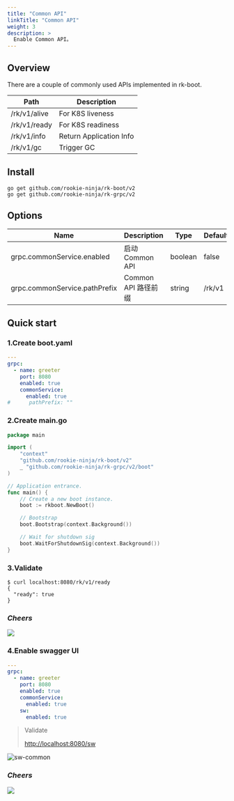 ```yaml
---
title: "Common API"
linkTitle: "Common API"
weight: 3
description: >
  Enable Common API。
---
```


## Overview
There are a couple of commonly used APIs implemented in rk-boot.

| Path         | Description             |
|--------------|-------------------------|
| /rk/v1/alive | For K8S liveness        |
| /rk/v1/ready | For K8S readiness       |
| /rk/v1/info  | Return Application Info |
| /rk/v1/gc    | Trigger GC              |

## Install
```shell
go get github.com/rookie-ninja/rk-boot/v2
go get github.com/rookie-ninja/rk-grpc/v2
```

## Options
| Name                          | Description     | Type    | Default |
|-------------------------------|-----------------|---------|---------|
| grpc.commonService.enabled    | 启动 Common API   | boolean | false   |
| grpc.commonService.pathPrefix | Common API 路径前缀 | string  | /rk/v1  |

## Quick start
### 1.Create boot.yaml
```yaml
---
grpc:
  - name: greeter
    port: 8080
    enabled: true
    commonService:
      enabled: true
#      pathPrefix: ""
```

### 2.Create main.go
```go
package main

import (
	"context"
    "github.com/rookie-ninja/rk-boot/v2"
    _ "github.com/rookie-ninja/rk-grpc/v2/boot"
)

// Application entrance.
func main() {
	// Create a new boot instance.
	boot := rkboot.NewBoot()

	// Bootstrap
	boot.Bootstrap(context.Background())

	// Wait for shutdown sig
	boot.WaitForShutdownSig(context.Background())
}
```

### 3.Validate
```shell
$ curl localhost:8080/rk/v1/ready
{
  "ready": true
}
```

### _**Cheers**_
![](/rk-boot/user-guide/cheers.png)

### 4.Enable swagger UI
```yaml
---
grpc:
  - name: greeter
    port: 8080
    enabled: true
    commonService:
      enabled: true
    sw:
      enabled: true
```

> Validate
>
> [http://localhost:8080/sw](http://localhost:8080/sw)

![sw-common](/rk-boot/user-guide/gin/basic/gin-sw-common.png)

### _**Cheers**_
![](/rk-boot/user-guide/cheers.png)

